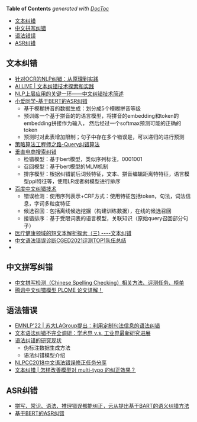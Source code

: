 <!-- START doctoc generated TOC please keep comment here to allow auto update -->
<!-- DON'T EDIT THIS SECTION, INSTEAD RE-RUN doctoc TO UPDATE -->
**Table of Contents**  *generated with [DocToc](https://github.com/thlorenz/doctoc)*

- [文本纠错](#%E6%96%87%E6%9C%AC%E7%BA%A0%E9%94%99)
- [中文拼写纠错](#%E4%B8%AD%E6%96%87%E6%8B%BC%E5%86%99%E7%BA%A0%E9%94%99)
- [语法错误](#%E8%AF%AD%E6%B3%95%E9%94%99%E8%AF%AF)
- [ASR纠错](#asr%E7%BA%A0%E9%94%99)

<!-- END doctoc generated TOC please keep comment here to allow auto update -->


## 文本纠错

- [针对OCR的NLP纠错：从原理到实践](https://zhuanlan.zhihu.com/p/179957371)
- [AI LIVE | 文本纠错技术探索和实践](https://zhuanlan.zhihu.com/p/159101860)
- [NLP上层应用的关键一环——中文纠错技术简述](https://zhuanlan.zhihu.com/p/82807092)
- [小爱同学-基于BERT的ASR纠错](https://mp.weixin.qq.com/s?__biz=MzU1NTMyOTI4Mw==&mid=2247503412&idx=1&sn=75ef312902713d3766a43a6c71e1024e&chksm=fbd77c58cca0f54e3a9ffbe9ec075a144e8b16a171287367173d4a0d69f511106335c7b05298&scene=27#wechat_redirect)
  - 基于模糊拼音的数据生成：划分成5个模糊拼音等级
  - 预训练一个基于拼音的的语言模型，将拼音的embedding和token的embedding拼接作为输入，
  然后经过一个softmax预测可能的正确的token
  - 预测时对此表增加限制；句子中存在多个错误是，可以递归的进行预测
- [策略算法工程师之路-Query纠错算法](https://zhuanlan.zhihu.com/p/145198390)
- [垂直电商搜索纠错](https://zhuanlan.zhihu.com/p/161946260)
  - 检错模型：基于bert模型，类似序列标注，0001001
  - 召回模型：基于bert模型的MLM机制
  - 排序模型：根据纠错前后词频特征，文本、拼音编辑距离特特征，语言模型ppl特征等，使用LR或者树模型进行排序
- [百度中文纠错技术](https://www.infoq.cn/article/25fsqE_h9ltDkfLJlcti)
  - 错误检测：使用序列表示+CRF方式：使用特征包括token，句法，词法信息，字词多粒度特征
  - 候选召回：包括离线候选挖掘（构建训练数据），在线的候选召回
  - 接错排序：基于受限词表的语言模型，关联知识（原始query召回部分句子）
- [医疗健康领域的短文本解析探索（三) ----文本纠错](https://mp.weixin.qq.com/s?__biz=MjM5ODkzMzMwMQ==&mid=2650415123&idx=2&sn=f3e17a19b9bb96627d24d96ee8167dc5&chksm=becda64989ba2f5fef5eac58743e17d4fc97440b11df1658d8ef50c171fb118f71f57ee58c03&mpshare=1&scene=24&srcid=0731WF3sx2ekxIjHQuttwsFS&sharer_sharetime=1596188559215&sharer_shareid=9d627645afe156ff11b0a8519d982bcd&exportkey=AxZACC%2FGGHzrwIQGtUNf4mY%3D&pass_ticket=IL%2BeHRprAt5yAlLjjC250jaLkeHDOYyDyV4vRbYX%2F0r7c3KJ%2FwPqrBhOiTesV9Z9&wx_header=0#rd)
- [中文语法错误诊断CGED2021评测TOP1队伍总结](https://zhuanlan.zhihu.com/p/444117518)
- 


## 中文拼写纠错
- [中文拼写检测（Chinese Spelling Checking）相关方法、评测任务、榜单](https://blog.csdn.net/qq_36426650/article/details/122807019)
- [腾讯中文纠错模型 PLOME 论文详解！](https://juejin.cn/post/7039144348021162021)

## 语法错误
- [EMNLP'22 | 苏大LAGroup提出：利用定制句法信息的语法纠错](https://mp.weixin.qq.com/s/Y1iMxfhJ9xMKiOE9e8P7Rw)
- [文本语法纠错不完全调研：学术界 v.s. 工业界最新研究进展](https://mp.weixin.qq.com/s/Dj8KIe6LbVGonV-Kk9mO2Q)
- [语法纠错的研究现状](https://mp.weixin.qq.com/s/0_qp1WsrEsjnj8ST4zQyTQ)
  - 伪标注数据生成方法
  - 语法纠错模型介绍
- [NLPCC2018中文语法错误修正任务分享](http://techblog.youdao.com/?p=1281)
- [文本纠错 | 怎样改善模型对 multi-typo 的纠正效果？](https://mp.weixin.qq.com/s/GIOQo3iguAJ5MgW7MjMZww)

## ASR纠错
- [拼写、常识、语法、推理错误都能纠正，云从提出基于BART的语义纠错方法](https://mp.weixin.qq.com/s/uGeQgyPUfz5VRlpp1pnCbA)
- [基于BERT的ASR纠错](https://mp.weixin.qq.com/s/Y1iMxfhJ9xMKiOE9e8P7Rw)